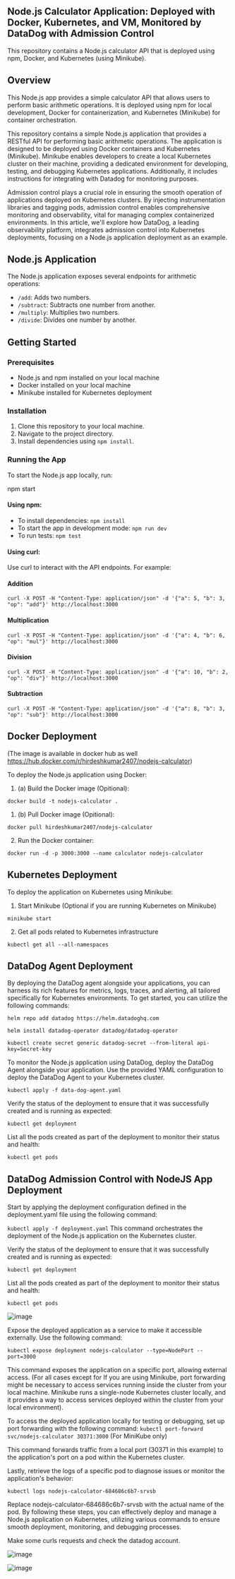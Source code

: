 ## Node.js Calculator Application: Deployed with Docker, Kubernetes, and VM, Monitored by DataDog with Admission Control

This repository contains a Node.js calculator API that is deployed using npm, Docker, and Kubernetes (using Minikube). 

## Overview

This Node.js app provides a simple calculator API that allows users to perform basic arithmetic operations. It is deployed using npm for local development, Docker for containerization, and Kubernetes (Minikube) for container orchestration.

This repository contains a simple Node.js application that provides a RESTful API for performing basic arithmetic operations. The application is designed to be deployed using Docker containers and Kubernetes (Minikube). Minikube enables developers to create a local Kubernetes cluster on their machine, providing a dedicated environment for developing, testing, and debugging Kubernetes applications. Additionally, it includes instructions for integrating with Datadog for monitoring purposes.

Admission control plays a crucial role in ensuring the smooth operation of applications deployed on Kubernetes clusters. By injecting instrumentation libraries and tagging pods, admission control enables comprehensive monitoring and observability, vital for managing complex containerized environments. In this article, we'll explore how DataDog, a leading observability platform, integrates admission control into Kubernetes deployments, focusing on a Node.js application deployment as an example.


## Node.js Application
The Node.js application exposes several endpoints for arithmetic operations:

- `/add`: Adds two numbers.
- `/subtract`: Subtracts one number from another.
- `/multiply`: Multiplies two numbers.
- `/divide`: Divides one number by another.

## Getting Started

### Prerequisites

- Node.js and npm installed on your local machine
- Docker installed on your local machine
- Minikube installed for Kubernetes deployment

### Installation

1. Clone this repository to your local machine.
2. Navigate to the project directory.
3. Install dependencies using `npm install`.

### Running the App

To start the Node.js app locally, run:

npm start

#### Using npm:

- To install dependencies: `npm install`
- To start the app in development mode: `npm run dev`
- To run tests: `npm test`

#### Using curl:

Use curl to interact with the API endpoints. For example:

#### Addition

`curl -X POST -H "Content-Type: application/json" -d '{"a": 5, "b": 3, "op": "add"}' http://localhost:3000`

#### Multiplication

`curl -X POST -H "Content-Type: application/json" -d '{"a": 4, "b": 6, "op": "mul"}' http://localhost:3000`

#### Division

`curl -X POST -H "Content-Type: application/json" -d '{"a": 10, "b": 2, "op": "div"}' http://localhost:3000`

#### Subtraction

`curl -X POST -H "Content-Type: application/json" -d '{"a": 8, "b": 3, "op": "sub"}' http://localhost:3000`


## Docker Deployment

(The image is available in docker hub as well https://hub.docker.com/r/hirdeshkumar2407/nodejs-calculator)

To deploy the Node.js application using Docker:



1. (a) Build the Docker image (Opitional):

`docker build -t nodejs-calculator .`

1. (b) Pull Docker image (Opitional):

`docker pull hirdeshkumar2407/nodejs-calculator`

2. Run the Docker container:

`docker run -d -p 3000:3000 --name calculator nodejs-calculator`


## Kubernetes Deployment 
To deploy the application on Kubernetes using Minikube:

1. Start Minikube (Optional if you are running Kubernetes on Minikube)
   
`minikube start`

2. Get all pods related to Kubernetes infrastructure
   
`kubectl get all --all-namespaces`


## DataDog Agent Deployment 
By deploying the DataDog agent alongside your applications, you can harness its rich features for metrics, logs, traces, and alerting, all tailored specifically for Kubernetes environments. To get started, you can utilize the following commands:

`helm repo add datadog https://helm.datadoghq.com`

`helm install datadog-operator datadog/datadog-operator`

`kubectl create secret generic datadog-secret --from-literal api-key=Secret-key`

To monitor the Node.js application using DataDog, deploy the DataDog Agent alongside your application. Use the provided YAML configuration to deploy the DataDog Agent to your Kubernetes cluster.

`kubectl apply -f data-dog-agent.yaml`

Verify the status of the deployment to ensure that it was successfully created and is running as expected:

`kubectl get deployment`


List all the pods created as part of the deployment to monitor their status and health:

`kubectl get pods`


## DataDog Admission Control with NodeJS App Deployment

Start by applying the deployment configuration defined in the deployment.yaml file using the following command:

`kubectl apply -f deployment.yaml`
This command orchestrates the deployment of the Node.js application on the Kubernetes cluster.

Verify the status of the deployment to ensure that it was successfully created and is running as expected:

`kubectl get deployment`

List all the pods created as part of the deployment to monitor their status and health:


`kubectl get pods`


![image](https://github.com/hirdeshkumar2407/calculator-api-deployed-on-nodejsapp-docker-kubernetes-with-datadog-addmisson-control-method/assets/79218874/23d2192f-b7d2-468d-b84a-1cce937aae03)


Expose the deployed application as a service to make it accessible externally. Use the following command:


`kubectl expose deployment nodejs-calculator --type=NodePort --port=3000`

This command exposes the application on a specific port, allowing external access. (For all cases except for 
If you are using Minikube, port forwarding might be necessary to access services running inside the cluster from your local machine. Minikube runs a single-node Kubernetes cluster locally, and it provides a way to access services deployed within the cluster from your local environment).


To access the deployed application locally for testing or debugging, set up port forwarding with the following command:
`kubectl port-forward svc/nodejs-calculator 30371:3000` (For MiniKube only)

This command forwards traffic from a local port (30371 in this example) to the application's port on a pod within the Kubernetes cluster.

Lastly, retrieve the logs of a specific pod to diagnose issues or monitor the application's behavior:

`kubectl logs nodejs-calculator-684686c6b7-srvsb`

Replace nodejs-calculator-684686c6b7-srvsb with the actual name of the pod.
By following these steps, you can effectively deploy and manage a Node.js application on Kubernetes, utilizing various commands to ensure smooth deployment, monitoring, and debugging processes.


Make some curls requests and check the datadog account.

![image](https://github.com/hirdeshkumar2407/calculator-api-deployed-on-nodejsapp-docker-kubernetes-with-datadog-addmisson-control-method/assets/79218874/91e695d4-80d1-4c87-83da-bb537c72a781)

![image](https://github.com/hirdeshkumar2407/calculator-api-deployed-on-nodejsapp-docker-kubernetes-with-datadog-addmisson-control-method/assets/79218874/3114285e-d76a-46d8-9e7c-40a69d7c71f8)


